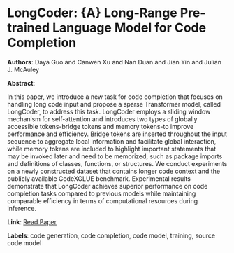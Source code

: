 # LongCoder: {A} Long-Range Pre-trained Language Model for Code Completion

**Authors**: Daya Guo and Canwen Xu and Nan Duan and Jian Yin and Julian J. McAuley

**Abstract**:

In this paper, we introduce a new task for code completion that focuses on handling long code input and propose a sparse Transformer model, called LongCoder, to address this task. LongCoder employs a sliding window mechanism for self-attention and introduces two types of globally accessible tokens-bridge tokens and memory tokens-to improve performance and efficiency. Bridge tokens are inserted throughout the input sequence to aggregate local information and facilitate global interaction, while memory tokens are included to highlight important statements that may be invoked later and need to be memorized, such as package imports and definitions of classes, functions, or structures. We conduct experiments on a newly constructed dataset that contains longer code context and the publicly available CodeXGLUE benchmark. Experimental results demonstrate that LongCoder achieves superior performance on code completion tasks compared to previous models while maintaining comparable efficiency in terms of computational resources during inference.

**Link**: [Read Paper](https://proceedings.mlr.press/v202/guo23j.html)

**Labels**: code generation, code completion, code model, training, source code model
